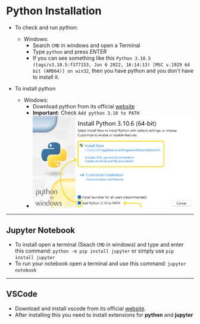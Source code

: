 # Python Installation

- To check and run python:

  - Windows:
    - Search `CMD` in windows and open a Terminal
    - Type `python` and press _ENTER_
    - If you can see something like this `Python 3.10.5 (tags/v3.10.5:f377153, Jun 6 2022, 16:14:13) [MSC v.1929 64 bit (AMD64)] on win32`, then you have python and you don't have to install it.

- To install python
    - Windows:
        - Download python from its official [website](https://python.org)
        - **Important**: Check `Add python 3.10 to PATH`
        - ![img](snapshot-installation.png)


<hr/>

## Jupyter Notebook

- To install open a terminal (Seach `CMD` in windows) and type and enter this command: `python -m pip install jupyter` or simply use `pip install jupyter`
- To run your notebook open a terminal and use this command: `jupyter notebook`

<hr/>

## VSCode
* Download and install vscode from its official [website](https://code.visualstudio.com/).
* After installing this you need to install extensions for **python** and **jupyter**